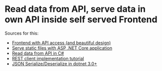 ﻿# Read data from API, serve data in own API inside self served Frontend
Sources for this:
* [Frontend with API access (and beautiful design)](https://www.taniarascia.com/how-to-connect-to-an-api-with-javascript/)
* [Serve static files with ASP .NET Core application](https://docs.microsoft.com/en-us/aspnet/core/fundamentals/static-files?view=aspnetcore-3.0)
* [Read data from API in C#](https://medium.com/@mwolfhoffman/making-api-requests-with-asp-net-core-1af8a9ffbc7)
* [REST client implementation tutorial](https://docs.microsoft.com/de-de/dotnet/csharp/tutorials/console-webapiclient)
* [JSON Serialize/Deserialize in dotnet 3.0+](https://docs.microsoft.com/de-de/dotnet/standard/serialization/system-text-json-how-to#how-to-read-json-into-net-objects-deserialize)
